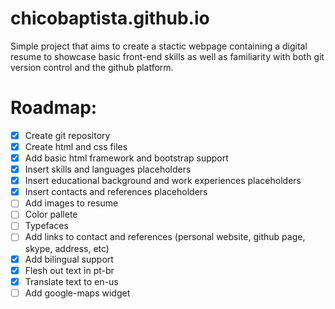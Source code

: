 # chicobaptista.github.io

Simple project that aims to create a stactic webpage containing a digital resume to showcase basic front-end skills as well as familiarity with both git version control and the github platform.

# Roadmap:
- [x] Create git repository
- [x] Create html and css files
- [x] Add basic html framework and bootstrap support
- [x] Insert skills and languages placeholders
- [x] Insert educational background and work experiences placeholders
- [x] Insert contacts and references placeholders
- [ ] Add images to resume
- [ ] Color pallete
- [ ] Typefaces
- [ ] Add links to contact and references (personal website, github page, skype, address, etc)
- [x] Add bilingual support
- [x] Flesh out text in pt-br
- [x] Translate text to en-us
- [ ] Add google-maps widget